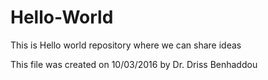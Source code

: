 # Hello-World
This is Hello world repository where we can share ideas

This file was created on 10/03/2016
by Dr. Driss Benhaddou
